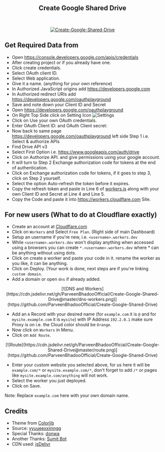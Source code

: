 <div align="center">
  <h2>Create Google Shared Drive</h2><br />


[![Create-Google-Shared-Drive](https://cdn.jsdelivr.net/gh/ParveenBhadooOfficial/Create-Google-Shared-Drive@master/screenshot.png)](https://github.com/ParveenBhadooOfficial/Create-Google-Shared-Drive)


</div>


## Get Required Data from 

* Open https://console.developers.google.com/apis/credentials
* After creating project or if you already have one.
* Click create credentials.
* Select OAuth client ID.
* Select Web application.
* Give it a name. (anything for your own reference)
* In Authorized JavaScript origins add https://developers.google.com
* In Authorized redirect URIs add https://developers.google.com/oauthplayground
* Save and note down your Client ID and Secret
* Open https://developers.google.com/oauthplayground
* On Right Top Side click on Setting Icon ![Settings](https://developers.google.com/oauthplayground/assets/images/settings.png)
* Click on Use your own OAuth credentials.
* Enter OAuth Client ID: and OAuth Client secret:
* Now back to same page https://developers.google.com/oauthplayground left side Step 1 i.e. Select & authorize APIs
* Find Drive API v3
* Select First Option i.e. https://www.googleapis.com/auth/drive
* Click on Authorize API. and give permissions using your google account.
* It will turn to Step 2 Exchange authorization code for tokens at the end of authentication.
* Click on Exchange authorization code for tokens, if it goes to step 3, click on Step 2 yourself.
* Select the option Auto-refresh the token before it expires.
* Copy the refresh token and paste in Line 6 of [workers.js](https://github.com/ParveenBhadooOfficial/Create-Google-Shared-Drive/blob/master/workers.js) along with your own Client ID and Secret at Line 4 and Line 5.
* Copy the Code and paste it into https://workers.cloudflare.com Site.

## For new users (What to do at Cloudflare exactly)

* Create an account at [Cloudflare.com](https://www.cloudflare.com)
* Click on `Workers` and Select `Free Plan`. (Right side of main Dashboard)
* Setup an username if you're new, i.e. `<username>.workers.dev`
* While `<username>.workers.dev` won't display anything when accessed using a browsers you can create `*.<username>.workers.dev` where * can be anything without using dots.
* Click on create a worker and paste your code in it. rename the worker as you like, it can be anything.
* Click on Deploy. (Your work is done, next steps are if you're linking `custom domain`.
* Add a domain or open `dns` if already added.

<div align="center">
[![DNS and Workers](https://cdn.jsdelivr.net/gh/ParveenBhadooOfficial/Create-Google-Shared-Drive@master/dns-workers.png)](https://github.com/ParveenBhadooOfficial/Create-Google-Shared-Drive)
</div>

* Add an `A` Record with your desired name (for `example.com` it is `@` and for `mysite.example.com` it is `mysite`) with IP Address `192.2.0.1` make sure Proxy is on i.e. the Cloud color should be `Orange`.
* Now click on `Workers` in Menu.
* Click on `Add Route`.

<div align="center">
[![Route](https://cdn.jsdelivr.net/gh/ParveenBhadooOfficial/Create-Google-Shared-Drive@master/route.png)](https://github.com/ParveenBhadooOfficial/Create-Google-Shared-Drive)
</div>

* Enter your custom website you selected above, for us here it will be `example.com/*` or `mysite.example.com/*`, don't forget to add `/*` or pages like `mysite.example.com/anything` will not work.
* Select the worker you just deployed.
* Click on Save.

Note: Replace `example.com` here with your own domain name.

## Credits

* Theme from [Colorlib](https://colorlib.com)
* Source: [yyuueexxiinngg](https://github.com/yyuueexxiinngg/some-scripts/blob/master/workers/google/drive/create-share-teamdrive.js)
* Special Thanks: [donwa](https://github.com/donwa/goindex)
* Another Thanks: [Sumit Bot](https://t.me/isumitbot)
* CDN used: [jsDelivr](https://jsdelivr.com)
